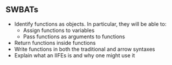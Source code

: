 ## SWBATs
* Identify functions as objects. In particular, they will be able to:
  * Assign functions to variables
  * Pass functions as arguments to functions
* Return functions inside functions
* Write functions in both the traditional and arrow syntaxes
* Explain what an IIFEs is and why one might use it